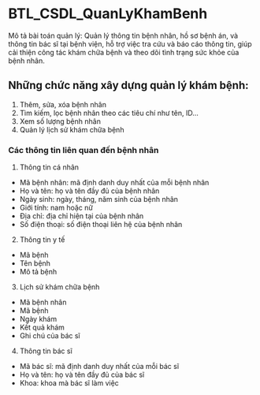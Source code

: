 # BTL_CSDL_QuanLyKhamBenh
Mô tả bài toán quản lý: Quản lý thông tin bệnh nhân, hồ sơ bệnh án, và thông tin bác sĩ tại bệnh viện, hỗ trợ việc tra cứu và báo cáo thông tin, giúp cải thiện công tác khám chữa bệnh và theo dõi tình trạng sức khỏe của bệnh nhân.
## Những chức năng xây dựng quản lý khám bệnh:
1. Thêm, sửa, xóa bệnh nhân
2. Tìm kiếm, lọc bệnh nhân theo các tiêu chí như tên, ID...
3. Xem số lượng bệnh nhân
4. Quản lý lịch sử khám chữa bệnh
### Các thông tin liên quan đến bệnh nhân
1. Thông tin cá nhân
- Mã bệnh nhân: mã định danh duy nhất của mỗi bệnh nhân
- Họ và tên: họ và tên đầy đủ của bệnh nhân
- Ngày sinh: ngày, tháng, năm sinh của bệnh nhân
- Giới tính: nam hoặc nữ
- Địa chỉ: địa chỉ hiện tại của bệnh nhân
- Số điện thoại: số điện thoại liên hệ của bệnh nhân
  
2. Thông tin y tế
- Mã bệnh
- Tên bệnh
- Mô tả bệnh

3. Lịch sử khám chữa bệnh
- Mã bệnh nhân
- Mã bệnh
- Ngày khám
- Kết quả khám
- Ghi chú của bác sĩ

4. Thông tin bác sĩ
- Mã bác sĩ: mã định danh duy nhất của mỗi bác sĩ
- Họ và tên: họ và tên đầy đủ của bác sĩ
- Khoa: khoa mà bác sĩ làm việc
